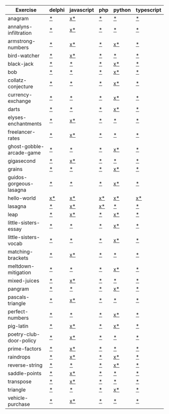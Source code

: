 | Exercise | delphi | javascript | php | python | typescript |
| --- | --- | --- | --- | --- | --- |
| anagram | [*](https://exercism.org/tracks/delphi/exercises/anagram) | [x](./javascript/anagram)[*](https://exercism.org/tracks/javascript/exercises/anagram) | [*](https://exercism.org/tracks/php/exercises/anagram) | [*](https://exercism.org/tracks/python/exercises/anagram) | [*](https://exercism.org/tracks/typescript/exercises/anagram) |
| annalyns-infiltration | [*](https://exercism.org/tracks/delphi/exercises/annalyns-infiltration) | [x](./javascript/annalyns-infiltration)[*](https://exercism.org/tracks/javascript/exercises/annalyns-infiltration) | [*](https://exercism.org/tracks/php/exercises/annalyns-infiltration) | [*](https://exercism.org/tracks/python/exercises/annalyns-infiltration) | [*](https://exercism.org/tracks/typescript/exercises/annalyns-infiltration) |
| armstrong-numbers | [*](https://exercism.org/tracks/delphi/exercises/armstrong-numbers) | [x](./javascript/armstrong-numbers)[*](https://exercism.org/tracks/javascript/exercises/armstrong-numbers) | [*](https://exercism.org/tracks/php/exercises/armstrong-numbers) | [x](./python/armstrong-numbers)[*](https://exercism.org/tracks/python/exercises/armstrong-numbers) | [*](https://exercism.org/tracks/typescript/exercises/armstrong-numbers) |
| bird-watcher | [*](https://exercism.org/tracks/delphi/exercises/bird-watcher) | [x](./javascript/bird-watcher)[*](https://exercism.org/tracks/javascript/exercises/bird-watcher) | [*](https://exercism.org/tracks/php/exercises/bird-watcher) | [*](https://exercism.org/tracks/python/exercises/bird-watcher) | [*](https://exercism.org/tracks/typescript/exercises/bird-watcher) |
| black-jack | [*](https://exercism.org/tracks/delphi/exercises/black-jack) | [*](https://exercism.org/tracks/javascript/exercises/black-jack) | [*](https://exercism.org/tracks/php/exercises/black-jack) | [x](./python/black-jack)[*](https://exercism.org/tracks/python/exercises/black-jack) | [*](https://exercism.org/tracks/typescript/exercises/black-jack) |
| bob | [*](https://exercism.org/tracks/delphi/exercises/bob) | [*](https://exercism.org/tracks/javascript/exercises/bob) | [*](https://exercism.org/tracks/php/exercises/bob) | [x](./python/bob)[*](https://exercism.org/tracks/python/exercises/bob) | [*](https://exercism.org/tracks/typescript/exercises/bob) |
| collatz-conjecture | [*](https://exercism.org/tracks/delphi/exercises/collatz-conjecture) | [*](https://exercism.org/tracks/javascript/exercises/collatz-conjecture) | [*](https://exercism.org/tracks/php/exercises/collatz-conjecture) | [x](./python/collatz-conjecture)[*](https://exercism.org/tracks/python/exercises/collatz-conjecture) | [*](https://exercism.org/tracks/typescript/exercises/collatz-conjecture) |
| currency-exchange | [*](https://exercism.org/tracks/delphi/exercises/currency-exchange) | [*](https://exercism.org/tracks/javascript/exercises/currency-exchange) | [*](https://exercism.org/tracks/php/exercises/currency-exchange) | [x](./python/currency-exchange)[*](https://exercism.org/tracks/python/exercises/currency-exchange) | [*](https://exercism.org/tracks/typescript/exercises/currency-exchange) |
| darts | [*](https://exercism.org/tracks/delphi/exercises/darts) | [*](https://exercism.org/tracks/javascript/exercises/darts) | [*](https://exercism.org/tracks/php/exercises/darts) | [x](./python/darts)[*](https://exercism.org/tracks/python/exercises/darts) | [*](https://exercism.org/tracks/typescript/exercises/darts) |
| elyses-enchantments | [*](https://exercism.org/tracks/delphi/exercises/elyses-enchantments) | [x](./javascript/elyses-enchantments)[*](https://exercism.org/tracks/javascript/exercises/elyses-enchantments) | [*](https://exercism.org/tracks/php/exercises/elyses-enchantments) | [*](https://exercism.org/tracks/python/exercises/elyses-enchantments) | [*](https://exercism.org/tracks/typescript/exercises/elyses-enchantments) |
| freelancer-rates | [*](https://exercism.org/tracks/delphi/exercises/freelancer-rates) | [x](./javascript/freelancer-rates)[*](https://exercism.org/tracks/javascript/exercises/freelancer-rates) | [*](https://exercism.org/tracks/php/exercises/freelancer-rates) | [*](https://exercism.org/tracks/python/exercises/freelancer-rates) | [*](https://exercism.org/tracks/typescript/exercises/freelancer-rates) |
| ghost-gobble-arcade-game | [*](https://exercism.org/tracks/delphi/exercises/ghost-gobble-arcade-game) | [*](https://exercism.org/tracks/javascript/exercises/ghost-gobble-arcade-game) | [*](https://exercism.org/tracks/php/exercises/ghost-gobble-arcade-game) | [x](./python/ghost-gobble-arcade-game)[*](https://exercism.org/tracks/python/exercises/ghost-gobble-arcade-game) | [*](https://exercism.org/tracks/typescript/exercises/ghost-gobble-arcade-game) |
| gigasecond | [*](https://exercism.org/tracks/delphi/exercises/gigasecond) | [x](./javascript/gigasecond)[*](https://exercism.org/tracks/javascript/exercises/gigasecond) | [*](https://exercism.org/tracks/php/exercises/gigasecond) | [*](https://exercism.org/tracks/python/exercises/gigasecond) | [*](https://exercism.org/tracks/typescript/exercises/gigasecond) |
| grains | [*](https://exercism.org/tracks/delphi/exercises/grains) | [*](https://exercism.org/tracks/javascript/exercises/grains) | [*](https://exercism.org/tracks/php/exercises/grains) | [x](./python/grains)[*](https://exercism.org/tracks/python/exercises/grains) | [*](https://exercism.org/tracks/typescript/exercises/grains) |
| guidos-gorgeous-lasagna | [*](https://exercism.org/tracks/delphi/exercises/guidos-gorgeous-lasagna) | [*](https://exercism.org/tracks/javascript/exercises/guidos-gorgeous-lasagna) | [*](https://exercism.org/tracks/php/exercises/guidos-gorgeous-lasagna) | [x](./python/guidos-gorgeous-lasagna)[*](https://exercism.org/tracks/python/exercises/guidos-gorgeous-lasagna) | [*](https://exercism.org/tracks/typescript/exercises/guidos-gorgeous-lasagna) |
| hello-world | [x](./delphi/hello-world)[*](https://exercism.org/tracks/delphi/exercises/hello-world) | [x](./javascript/hello-world)[*](https://exercism.org/tracks/javascript/exercises/hello-world) | [x](./php/hello-world)[*](https://exercism.org/tracks/php/exercises/hello-world) | [x](./python/hello-world)[*](https://exercism.org/tracks/python/exercises/hello-world) | [x](./typescript/hello-world)[*](https://exercism.org/tracks/typescript/exercises/hello-world) |
| lasagna | [*](https://exercism.org/tracks/delphi/exercises/lasagna) | [x](./javascript/lasagna)[*](https://exercism.org/tracks/javascript/exercises/lasagna) | [x](./php/lasagna)[*](https://exercism.org/tracks/php/exercises/lasagna) | [*](https://exercism.org/tracks/python/exercises/lasagna) | [*](https://exercism.org/tracks/typescript/exercises/lasagna) |
| leap | [*](https://exercism.org/tracks/delphi/exercises/leap) | [x](./javascript/leap)[*](https://exercism.org/tracks/javascript/exercises/leap) | [*](https://exercism.org/tracks/php/exercises/leap) | [x](./python/leap)[*](https://exercism.org/tracks/python/exercises/leap) | [*](https://exercism.org/tracks/typescript/exercises/leap) |
| little-sisters-essay | [*](https://exercism.org/tracks/delphi/exercises/little-sisters-essay) | [*](https://exercism.org/tracks/javascript/exercises/little-sisters-essay) | [*](https://exercism.org/tracks/php/exercises/little-sisters-essay) | [x](./python/little-sisters-essay)[*](https://exercism.org/tracks/python/exercises/little-sisters-essay) | [*](https://exercism.org/tracks/typescript/exercises/little-sisters-essay) |
| little-sisters-vocab | [*](https://exercism.org/tracks/delphi/exercises/little-sisters-vocab) | [*](https://exercism.org/tracks/javascript/exercises/little-sisters-vocab) | [*](https://exercism.org/tracks/php/exercises/little-sisters-vocab) | [x](./python/little-sisters-vocab)[*](https://exercism.org/tracks/python/exercises/little-sisters-vocab) | [*](https://exercism.org/tracks/typescript/exercises/little-sisters-vocab) |
| matching-brackets | [*](https://exercism.org/tracks/delphi/exercises/matching-brackets) | [x](./javascript/matching-brackets)[*](https://exercism.org/tracks/javascript/exercises/matching-brackets) | [*](https://exercism.org/tracks/php/exercises/matching-brackets) | [*](https://exercism.org/tracks/python/exercises/matching-brackets) | [*](https://exercism.org/tracks/typescript/exercises/matching-brackets) |
| meltdown-mitigation | [*](https://exercism.org/tracks/delphi/exercises/meltdown-mitigation) | [*](https://exercism.org/tracks/javascript/exercises/meltdown-mitigation) | [*](https://exercism.org/tracks/php/exercises/meltdown-mitigation) | [x](./python/meltdown-mitigation)[*](https://exercism.org/tracks/python/exercises/meltdown-mitigation) | [*](https://exercism.org/tracks/typescript/exercises/meltdown-mitigation) |
| mixed-juices | [*](https://exercism.org/tracks/delphi/exercises/mixed-juices) | [x](./javascript/mixed-juices)[*](https://exercism.org/tracks/javascript/exercises/mixed-juices) | [*](https://exercism.org/tracks/php/exercises/mixed-juices) | [*](https://exercism.org/tracks/python/exercises/mixed-juices) | [*](https://exercism.org/tracks/typescript/exercises/mixed-juices) |
| pangram | [*](https://exercism.org/tracks/delphi/exercises/pangram) | [*](https://exercism.org/tracks/javascript/exercises/pangram) | [*](https://exercism.org/tracks/php/exercises/pangram) | [x](./python/pangram)[*](https://exercism.org/tracks/python/exercises/pangram) | [*](https://exercism.org/tracks/typescript/exercises/pangram) |
| pascals-triangle | [*](https://exercism.org/tracks/delphi/exercises/pascals-triangle) | [x](./javascript/pascals-triangle)[*](https://exercism.org/tracks/javascript/exercises/pascals-triangle) | [*](https://exercism.org/tracks/php/exercises/pascals-triangle) | [*](https://exercism.org/tracks/python/exercises/pascals-triangle) | [*](https://exercism.org/tracks/typescript/exercises/pascals-triangle) |
| perfect-numbers | [*](https://exercism.org/tracks/delphi/exercises/perfect-numbers) | [*](https://exercism.org/tracks/javascript/exercises/perfect-numbers) | [*](https://exercism.org/tracks/php/exercises/perfect-numbers) | [x](./python/perfect-numbers)[*](https://exercism.org/tracks/python/exercises/perfect-numbers) | [*](https://exercism.org/tracks/typescript/exercises/perfect-numbers) |
| pig-latin | [*](https://exercism.org/tracks/delphi/exercises/pig-latin) | [x](./javascript/pig-latin)[*](https://exercism.org/tracks/javascript/exercises/pig-latin) | [*](https://exercism.org/tracks/php/exercises/pig-latin) | [x](./python/pig-latin)[*](https://exercism.org/tracks/python/exercises/pig-latin) | [*](https://exercism.org/tracks/typescript/exercises/pig-latin) |
| poetry-club-door-policy | [*](https://exercism.org/tracks/delphi/exercises/poetry-club-door-policy) | [x](./javascript/poetry-club-door-policy)[*](https://exercism.org/tracks/javascript/exercises/poetry-club-door-policy) | [*](https://exercism.org/tracks/php/exercises/poetry-club-door-policy) | [*](https://exercism.org/tracks/python/exercises/poetry-club-door-policy) | [*](https://exercism.org/tracks/typescript/exercises/poetry-club-door-policy) |
| prime-factors | [*](https://exercism.org/tracks/delphi/exercises/prime-factors) | [x](./javascript/prime-factors)[*](https://exercism.org/tracks/javascript/exercises/prime-factors) | [*](https://exercism.org/tracks/php/exercises/prime-factors) | [*](https://exercism.org/tracks/python/exercises/prime-factors) | [*](https://exercism.org/tracks/typescript/exercises/prime-factors) |
| raindrops | [*](https://exercism.org/tracks/delphi/exercises/raindrops) | [x](./javascript/raindrops)[*](https://exercism.org/tracks/javascript/exercises/raindrops) | [*](https://exercism.org/tracks/php/exercises/raindrops) | [x](./python/raindrops)[*](https://exercism.org/tracks/python/exercises/raindrops) | [*](https://exercism.org/tracks/typescript/exercises/raindrops) |
| reverse-string | [*](https://exercism.org/tracks/delphi/exercises/reverse-string) | [*](https://exercism.org/tracks/javascript/exercises/reverse-string) | [*](https://exercism.org/tracks/php/exercises/reverse-string) | [x](./python/reverse-string)[*](https://exercism.org/tracks/python/exercises/reverse-string) | [*](https://exercism.org/tracks/typescript/exercises/reverse-string) |
| saddle-points | [*](https://exercism.org/tracks/delphi/exercises/saddle-points) | [x](./javascript/saddle-points)[*](https://exercism.org/tracks/javascript/exercises/saddle-points) | [*](https://exercism.org/tracks/php/exercises/saddle-points) | [*](https://exercism.org/tracks/python/exercises/saddle-points) | [*](https://exercism.org/tracks/typescript/exercises/saddle-points) |
| transpose | [*](https://exercism.org/tracks/delphi/exercises/transpose) | [x](./javascript/transpose)[*](https://exercism.org/tracks/javascript/exercises/transpose) | [*](https://exercism.org/tracks/php/exercises/transpose) | [*](https://exercism.org/tracks/python/exercises/transpose) | [*](https://exercism.org/tracks/typescript/exercises/transpose) |
| triangle | [*](https://exercism.org/tracks/delphi/exercises/triangle) | [*](https://exercism.org/tracks/javascript/exercises/triangle) | [*](https://exercism.org/tracks/php/exercises/triangle) | [x](./python/triangle)[*](https://exercism.org/tracks/python/exercises/triangle) | [*](https://exercism.org/tracks/typescript/exercises/triangle) |
| vehicle-purchase | [*](https://exercism.org/tracks/delphi/exercises/vehicle-purchase) | [x](./javascript/vehicle-purchase)[*](https://exercism.org/tracks/javascript/exercises/vehicle-purchase) | [*](https://exercism.org/tracks/php/exercises/vehicle-purchase) | [*](https://exercism.org/tracks/python/exercises/vehicle-purchase) | [*](https://exercism.org/tracks/typescript/exercises/vehicle-purchase) |
